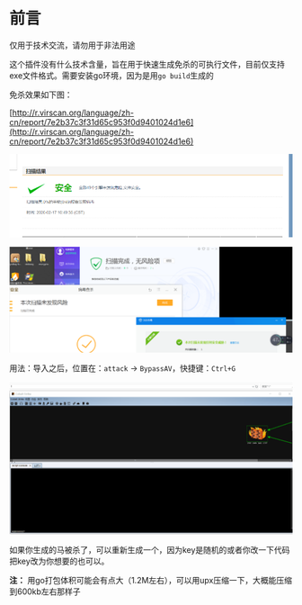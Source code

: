 # 前言
仅用于技术交流，请勿用于非法用途

这个插件没有什么技术含量，旨在用于快速生成免杀的可执行文件，目前仅支持exe文件格式。需要安装go环境，因为是用`go build`生成的

免杀效果如下图：

[http://r.virscan.org/language/zh-cn/report/7e2b37c3f31d65c953f0d9401024d1e6](http://r.virscan.org/language/zh-cn/report/7e2b37c3f31d65c953f0d9401024d1e6)

![img](./img/1.png)

![img](./img/2.png)

用法：导入之后，位置在：`attack` -> `BypassAV`，快捷键：`Ctrl+G`

![img](./img/3.gif)

如果你生成的马被杀了，可以重新生成一个，因为key是随机的或者你改一下代码把key改为你想要的也可以。

**注：** 用go打包体积可能会有点大（1.2M左右），可以用upx压缩一下，大概能压缩到600kb左右那样子
